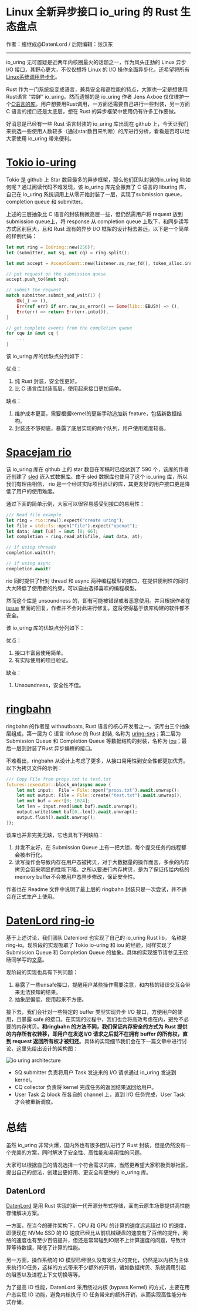 # Linux 全新异步接口 io_uring 的 Rust 生态盘点

作者：施继成@DatenLord / 后期编辑：张汉东

-----

io_uring 无可置疑是近两年内核圈最火的话题之一，作为风头正劲的 Linux 异步 I/O 接口，其野心更大，不仅仅想将 Linux 的 I/O 操作全面异步化，还希望将所有[Linux系统调用异步化](https://lwn.net/Articles/810414/)。

Rust 作为一门系统级变成语言，兼具安全和高性能的特点，大家也一定是想使用Rust语言 “尝鲜” io_uring。然而遗憾的是 io_uring 作者 Jens Axboe 仅仅维护一个[C语言的库](https://github.com/axboe/liburing)。用户想要用Rust调用，一方面还需要自己进行一些封装，另一方面 C 语言的接口还是太底层，想在 Rust 的异步框架中使用仍有许多工作要做。

好消息是已经有一些 Rust 语言封装的 io_uring 库出现在 github 上，今天让我们来挑选一些使用人数较多（通过star数目来判断）的库进行分析，看看是否可以给大家使用 io_uring 带来便利。

# [Tokio io-uring](https://github.com/tokio-rs/io-uring)
Tokio 是 github 上 Star 数目最多的异步框架，那么他们团队封装的io_uring lib如何呢？通过阅读代码不难发现，该 io_uring 库完全撇弃了 C 语言的 liburing 库，自己在 io_uring 系统调用上从零开始封装了一层，实现了submission queue，completion queue 和 submitter。

上述的三层抽象比 C 语言的封装稍微高层一些，但仍然需用户将 request 放到submission queue上，将 response 从 completion queue 上取下，和同步读写方式区别巨大，且和 Rust 现有的异步 I/O 框架的设计相去甚远。以下是一个简单的样例代码：

```rust
let mut ring = IoUring::new(256)?;
let (submitter, mut sq, mut cq) = ring.split();

let mut accept = AcceptCount::new(listener.as_raw_fd(), token_alloc.insert(Token::Accept), 3);

// put request on the submission queue
accept.push_to(&mut sq);

// submit the request
match submitter.submit_and_wait(1) {
    Ok(_) => (),
    Err(ref err) if err.raw_os_error() == Some(libc::EBUSY) => (),
    Err(err) => return Err(err.into()),
}

// get complete events from the completion queue
for cqe in &mut cq {
    ...
}
```
该 io_uring 库的优缺点分列如下：

优点：

1. 纯 Rust 封装，安全性更好。
2. 比 C 语言库封装高层，使用起来接口更加简单。

缺点：

1. 维护成本更高，需要根据kernel的更新手动追加新 feature，包括新数据结构。
2. 封装还不够彻底，暴露了底层实现的两个队列，用户使用难度较高。

# [Spacejam rio](https://github.com/spacejam/rio)
该 io_uring 库在 github 上的 star 数目在写稿时已经达到了 590 个，该库的作者还创建了 [sled](https://github.com/spacejam/sled) 嵌入式数据库。由于 sled 数据库也使用了这个 io_uring 库，所以我们有理由相信， rio 是一个经过实际项目验证的库，其更友好的用户接口更是降低了用户的使用难度。

通过下面的简单示例，大家可以很容易感受到接口的易用性：

```rust
/// Read file example
let ring = rio::new().expect("create uring");
let file = std::fs::open("file").expect("openat");
let data: &mut [u8] = &mut [0; 66];
let completion = ring.read_at(&file, &mut data, at);

// if using threads
completion.wait()?;

// if using async
completion.await?
```
rio 同时提供了针对 thread 和 async 两种编程模型的接口，在提供便利性的同时大大降低了使用者的约束，可以自由选择喜欢的编程模型。

然而这个库是 unsoundness 的，即有可能被错误或者恶意使用。并且根据作者在 [issue](https://github.com/spacejam/rio/issues/25) 里面的回复，作者并不会对此进行修复。这将使得基于该库构建的软件都不安全。

该 io_uring 库的优缺点分列如下：

优点：

1. 接口丰富且使用简单。
2. 有实际使用的项目验证。

缺点：

1. Unsoundness，安全性不佳。

# [ringbahn](https://github.com/ringbahn/ringbahn)

ringbahn 的作者是 withoutboats, Rust 语言的核心开发者之一。该库由三个抽象层组成，第一层为 C 语言 libfuse 的 Rust 封装, 名称为 [uring-sys](https://github.com/ringbahn/uring-sys)；第二层为 Submission Queue 和 Completion Queue 等数据结构的封装，名称为 [iou](https://github.com/ringbahn/iou)；最后一层则封装了Rust 异步编程的接口。

不难看出，ringbahn 从设计上考虑了更多，从接口易用性到安全性都更加优秀。以下为拷贝文件的示例：

```rust
/// Copy File from props.txt to test.txt
futures::executor::block_on(async move {
    let mut input:  File = File::open("props.txt").await.unwrap();
    let mut output: File = File::create("test.txt").await.unwrap();
    let mut buf = vec![0; 1024];
    let len = input.read(&mut buf).await.unwrap();
    output.write(&mut buf[0..len]).await.unwrap();
    output.flush().await.unwrap();
});

```

该库也并非完美无缺，它也具有下列缺陷：

1. 并发不友好，在 Submission Queue 上有一把大锁，每个提交任务的线程都会被串行化。
2. 读写操作会导致内存在用户态被拷贝，对于大数据量的操作而言，多余的内存拷贝会带来明显的性能下降。之所以要进行内存拷贝，是为了保证传给内核的memory buffer不会被用户态异步修改，保证安全性。

作者也在 Readme 文件中说明了最上层的 ringbahn 封装只是一次尝试，并不适合在正式生产上使用。

# [DatenLord ring-io](https://github.com/datenlord/ring-io/tree/dev)

基于上述讨论，我们团队 Datenlord 也实现了自己的 io_uring Rust lib， 名称是 ring-io。现阶段的实现吸取了 Tokio io-uring 和 iou 的经验，同样实现了Submission Queue 和 Completion Queue 的抽象。具体的实现细节请参见王徐旸同学写的[文章](https://rustmagazine.github.io/rust_magazine_2021/chapter_1/io_uring_and_rust.html)。

现阶段的实现也具有下列问题：

1. 暴露了一些unsafe接口，提醒用户某些操作需要注意，和内核的错误交互会带来无法预知的结果。
2. 抽象层偏低，使用起来不方便。

接下去，我们会针对一些特定的 buffer 类型实现异步 I/O 接口，方便用户的使用，且暴露 safe 的接口。在实现的过程中，我们也会将高效考虑在内，避免不必要的内存拷贝。__和ringbahn 的方法不同，我们保证内存安全的方式为 Rust 提供的内存所有权转移，即用户在发送 I/O 请求之后就不在拥有 buffer 的所有权，直到 request 返回所有权才被归还__。具体的实现细节我们会在下一篇文章中进行讨论，这里先给出设计的架构图：

![io uring architecture](./io_uring_intro/io_uring_arch.jpeg)

- SQ submitter 负责将用户 Task 发送来的 I/O 请求通过 io_uring 发送到 kernel。
- CQ collector 负责将 kernel 完成任务的返回结果返回给用户。
- User Task 会 block 在各自的 channel 上，直到 I/O 任务完成，User Task 才会被重新调度。

# 总结
虽然 io_uring 非常火爆，国内外也有很多团队进行了 Rust 封装，但是仍然没有一个完美的方案，同时解决了安全性、高性能和易用性的问题。

大家可以根据自己的情况选择一个符合需求的库，当然更希望大家积极贡献社区，提出自己的想法，创建出更好用、更安全和更快的 io_uring 库。

## DatenLord

[DatenLord](https://github.com/datenlord/datenlord)  是用 Rust 实现的新一代开源分布式存储，面向云原生场景提供高性能存储解决方案。

一方面，在当今的硬件架构下，CPU 和 GPU 的计算的速度远远超过 IO 的速度，即便现在 NVMe SSD 的 IO 速度已经比从前机械硬盘的速度有了百倍的提升，网络的速度也有至少百倍提升，但还是常常碰到IO跟不上计算速度的问题，导致计算等待数据，降低了计算的性能。

另一方面，操作系统的 IO 模型已经很久没有发生大的变化，仍然是以内核为主体来执行IO任务，这样的方式带来不少额外的开销，诸如数据拷贝、系统调用引起的阻塞以及进程上下文切换等等。

为了提高 IO 性能，DatenLord 采用绕过内核 (bypass Kernel) 的方式，主要在用户态实现 IO 功能，避免内核执行 IO 任务带来的额外开销，从而实现高性能分布式存储。